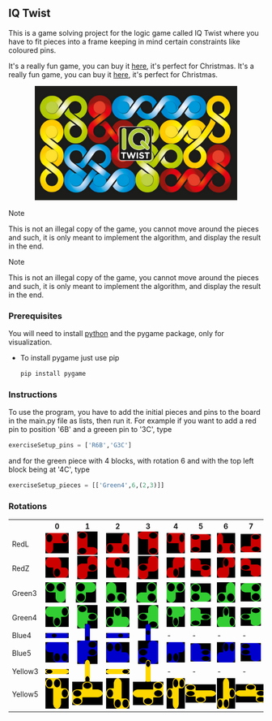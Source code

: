 ## IQ Twist
This is a game solving project for the logic game called IQ Twist where you have to fit pieces into a frame keeping in mind certain constraints like coloured pins.

It's a really fun game, you can buy it [here](https://www.smartgames.eu/uk/one-player-games/iq-twist), it's perfect for Christmas.
It's a really fun game, you can buy it [here](https://www.smartgames.eu/uk/one-player-games/iq-twist), it's perfect for Christmas.
<div align="center">
  <a href="https://www.smartgames.eu/uk/one-player-games/iq-twist">
    <img src="images/iqtwist_img.png" alt="iqLogo" width="400" height="225">
  </a>
</div>

> [!NOTE]  
> This is not an illegal copy of the game, you cannot move around the pieces and such, it is only meant to implement the algorithm, and display the result in the end.

> [!NOTE]  
> This is not an illegal copy of the game, you cannot move around the pieces and such, it is only meant to implement the algorithm, and display the result in the end.

### Prerequisites

You will need to install [python](https://www.python.org/downloads/) and the pygame package, only for visualization.
* To install pygame just use pip
  ```sh
  pip install pygame
  ```
### Instructions
To use the program, you have to add the initial pieces and pins to the board in the main.py file as lists, then run it.
For example if you want to add a red pin to position '6B' and a greeen pin to '3C', type
```python
exerciseSetup_pins = ['R6B','G3C']
```
and for the green piece with 4 blocks, with rotation 6 and with the top left block being at '4C', type
```python
exerciseSetup_pieces = [['Green4',6,(2,3)]]
```

### Rotations

 <table>
  <tr>
    <th></th>
    <th>0</th>
    <th>1</th>
    <th>2</th>
    <th>3</th>
    <th>4</th>
    <th>5</th>
    <th>6</th>
    <th>7</th>
  </tr>
  <tr>
    <td>RedL</td>
    <td><img src="images/RedL.png" alt="Piece" width="60" height="40"></td>
    <td><img src="images/RedL.png" alt="Piece" width="60" height="40" style="transform: rotate(-90deg);"></td>
    <td><img src="images/RedL.png" alt="Piece" width="60" height="40" style="transform: rotate(-180deg);"></td>
    <td><img src="images/RedL.png" alt="Piece" width="60" height="40" style="transform: rotate(-270deg);"></td>
    <td><img src="images/RedL.png" alt="Piece" width="60" height="40" style="transform: scaleX(-1);"></td>
    <td><img src="images/RedL.png" alt="Piece" width="60" height="40" style="transform: scaleX(-1) rotate(90deg); "></td>
    <td><img src="images/RedL.png" alt="Piece" width="60" height="40" style="transform: scaleX(-1) rotate(180deg); "></td>
    <td><img src="images/RedL.png" alt="Piece" width="60" height="40" style="transform: scaleX(-1) rotate(270deg); "></td>
  </tr>
  <tr>
    <td>RedZ</td>
    <td><img src="images/RedZ.png" alt="Piece" width="60" height="40"></td>
    <td><img src="images/RedZ.png" alt="Piece" width="60" height="40" style="transform: rotate(-90deg);"></td>
    <td><img src="images/RedZ.png" alt="Piece" width="60" height="40" style="transform: rotate(-180deg);"></td>
    <td><img src="images/RedZ.png" alt="Piece" width="60" height="40" style="transform: rotate(-270deg);"></td>
    <td><img src="images/RedZ.png" alt="Piece" width="60" height="40" style="transform: scaleX(-1);"></td>
    <td><img src="images/RedZ.png" alt="Piece" width="60" height="40" style="transform: scaleX(-1) rotate(90deg); "></td>
    <td><img src="images/RedZ.png" alt="Piece" width="60" height="40" style="transform: scaleX(-1) rotate(180deg); "></td>
    <td><img src="images/RedZ.png" alt="Piece" width="60" height="40" style="transform: scaleX(-1) rotate(270deg); "></td>
  </tr>
  <tr>
    <td>Green3</td>
    <td><img src="images/Green3.png" alt="Piece" width="40" height="40"></td>
    <td><img src="images/Green3.png" alt="Piece" width="40" height="40" style="transform: rotate(-90deg);"></td>
    <td><img src="images/Green3.png" alt="Piece" width="40" height="40" style="transform: rotate(-180deg);"></td>
    <td><img src="images/Green3.png" alt="Piece" width="40" height="40" style="transform: rotate(-270deg);"></td>
    <td><img src="images/Green3.png" alt="Piece" width="40" height="40" style="transform: scaleX(-1);"></td>
    <td><img src="images/Green3.png" alt="Piece" width="40" height="40" style="transform: scaleX(-1) rotate(90deg); "></td>
    <td><img src="images/Green3.png" alt="Piece" width="40" height="40" style="transform: scaleX(-1) rotate(180deg); "></td>
    <td><img src="images/Green3.png" alt="Piece" width="40" height="40" style="transform: scaleX(-1) rotate(270deg); "></td>
  </tr>
  <tr>
    <td>Green4</td>
    <td><img src="images/Green4.png" alt="Piece" width="60" height="40"></td>
    <td><img src="images/Green4.png" alt="Piece" width="60" height="40" style="transform: rotate(-90deg);"></td>
    <td><img src="images/Green4.png" alt="Piece" width="60" height="40" style="transform: rotate(-180deg);"></td>
    <td><img src="images/Green4.png" alt="Piece" width="60" height="40" style="transform: rotate(-270deg);"></td>
    <td><img src="images/Green4.png" alt="Piece" width="60" height="40" style="transform: scaleX(-1);"></td>
    <td><img src="images/Green4.png" alt="Piece" width="60" height="40" style="transform: scaleX(-1) rotate(90deg); "></td>
    <td><img src="images/Green4.png" alt="Piece" width="60" height="40" style="transform: scaleX(-1) rotate(180deg); "></td>
    <td><img src="images/Green4.png" alt="Piece" width="60" height="40" style="transform: scaleX(-1) rotate(270deg); "></td>
  </tr>
  <tr>
    <td>Blue4</td>
    <td><img src="images/Blue4.png" alt="Piece" width="80" height="10"></td>
    <td><img src="images/Blue4.png" alt="Piece" width="80" height="10" style="transform: rotate(-90deg);"></td>
    <td><img src="images/Blue4.png" alt="Piece" width="80" height="10" style="transform: rotate(-180deg);"></td>
    <td><img src="images/Blue4.png" alt="Piece" width="80" height="10" style="transform: rotate(-270deg);"></td>
    <td>-</td>
    <td>-</td>
    <td>-</td>
    <td>-</td>
  </tr>
  <tr>
    <td>Blue5</td>
    <td><img src="images/Blue5.png" alt="Piece" width="60" height="40"></td>
    <td><img src="images/Blue5.png" alt="Piece" width="60" height="40" style="transform: rotate(-90deg);"></td>
    <td><img src="images/Blue5.png" alt="Piece" width="60" height="40" style="transform: rotate(-180deg);"></td>
    <td><img src="images/Blue5.png" alt="Piece" width="60" height="40" style="transform: rotate(-270deg);"></td>
    <td><img src="images/Blue5.png" alt="Piece" width="60" height="40" style="transform: scaleX(-1);"></td>
    <td><img src="images/Blue5.png" alt="Piece" width="60" height="40" style="transform: scaleX(-1) rotate(90deg); "></td>
    <td><img src="images/Blue5.png" alt="Piece" width="60" height="40" style="transform: scaleX(-1) rotate(180deg); "></td>
    <td><img src="images/Blue5.png" alt="Piece" width="60" height="40" style="transform: scaleX(-1) rotate(270deg); "></td>
  </tr>
  <tr>
    <td>Yellow3</td>
    <td><img src="images/Yellow3.png" alt="Piece" width="80" height="10"></td>
    <td><img src="images/Yellow3.png" alt="Piece" width="80" height="10" style="transform: rotate(-90deg);"></td>
    <td><img src="images/Yellow3.png" alt="Piece" width="80" height="10" style="transform: rotate(-180deg);"></td>
    <td><img src="images/Yellow3.png" alt="Piece" width="80" height="10" style="transform: rotate(-270deg);"></td>
    <td>-</td>
    <td>-</td>
    <td>-</td>
    <td>-</td>
  </tr>
  <tr>
    <td>Yellow5</td>
    <td><img src="images/Yellow5.png" alt="Piece" width="60" height="60"></td>
    <td><img src="images/Yellow5.png" alt="Piece" width="60" height="60" style="transform: rotate(-90deg);"></td>
    <td><img src="images/Yellow5.png" alt="Piece" width="60" height="60" style="transform: rotate(-180deg);"></td>
    <td><img src="images/Yellow5.png" alt="Piece" width="60" height="60" style="transform: rotate(-270deg);"></td>
    <td><img src="images/Yellow5.png" alt="Piece" width="60" height="60" style="transform: scaleX(-1);"></td>
    <td><img src="images/Yellow5.png" alt="Piece" width="60" height="60" style="transform: scaleX(-1) rotate(90deg); "></td>
    <td><img src="images/Yellow5.png" alt="Piece" width="60" height="60" style="transform: scaleX(-1) rotate(180deg); "></td>
    <td><img src="images/Yellow5.png" alt="Piece" width="60" height="60" style="transform: scaleX(-1) rotate(270deg); "></td>
  </tr>
</table> 